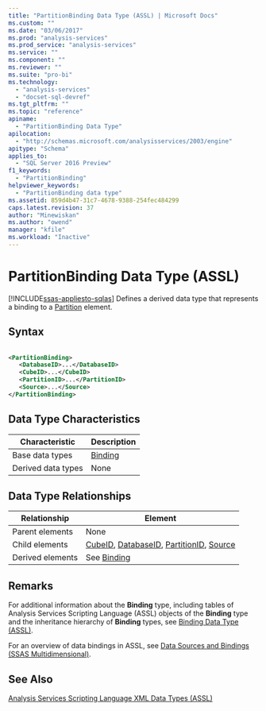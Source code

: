 ```yaml
---
title: "PartitionBinding Data Type (ASSL) | Microsoft Docs"
ms.custom: ""
ms.date: "03/06/2017"
ms.prod: "analysis-services"
ms.prod_service: "analysis-services"
ms.service: ""
ms.component: ""
ms.reviewer: ""
ms.suite: "pro-bi"
ms.technology: 
  - "analysis-services"
  - "docset-sql-devref"
ms.tgt_pltfrm: ""
ms.topic: "reference"
apiname: 
  - "PartitionBinding Data Type"
apilocation: 
  - "http://schemas.microsoft.com/analysisservices/2003/engine"
apitype: "Schema"
applies_to: 
  - "SQL Server 2016 Preview"
f1_keywords: 
  - "PartitionBinding"
helpviewer_keywords: 
  - "PartitionBinding data type"
ms.assetid: 859d4b47-31c7-4678-9388-254fec484299
caps.latest.revision: 37
author: "Minewiskan"
ms.author: "owend"
manager: "kfile"
ms.workload: "Inactive"
---
```

# PartitionBinding Data Type (ASSL)
[!INCLUDE[ssas-appliesto-sqlas](../../../includes/ssas-appliesto-sqlas.md)]
  Defines a derived data type that represents a binding to a [Partition](../../../analysis-services/scripting/objects/partition-element-assl.md) element.  
  
## Syntax  
  
```xml  
  
<PartitionBinding>  
   <DatabaseID>...</DatabaseID>  
   <CubeID>...</CubeID>  
   <PartitionID>...</PartitionID>  
   <Source>...</Source>  
</PartitionBinding>  
```  
  
## Data Type Characteristics  
  
|Characteristic|Description|  
|--------------------|-----------------|  
|Base data types|[Binding](../../../analysis-services/scripting/data-type/binding-data-type-assl.md)|  
|Derived data types|None|  
  
## Data Type Relationships  
  
|Relationship|Element|  
|------------------|-------------|  
|Parent elements|None|  
|Child elements|[CubeID](../../../analysis-services/xmla/xml-elements-properties/cubeid-element-xmla.md), [DatabaseID](../../../analysis-services/xmla/xml-elements-properties/databaseid-element-xmla.md), [PartitionID](../../../analysis-services/xmla/xml-elements-properties/partitionid-element-xmla.md), [Source](../../../analysis-services/scripting/properties/source-element-binding-assl.md)|  
|Derived elements|See [Binding](../../../analysis-services/scripting/data-type/binding-data-type-assl.md)|  
  
## Remarks  
 For additional information about the **Binding** type, including tables of Analysis Services Scripting Language (ASSL) objects of the **Binding** type and the inheritance hierarchy of **Binding** types, see [Binding Data Type &#40;ASSL&#41;](../../../analysis-services/scripting/data-type/binding-data-type-assl.md).  
  
 For an overview of data bindings in ASSL, see [Data Sources and Bindings &#40;SSAS Multidimensional&#41;](../../../analysis-services/multidimensional-models/data-sources-and-bindings-ssas-multidimensional.md).  
  
## See Also  
 [Analysis Services Scripting Language XML Data Types &#40;ASSL&#41;](../../../analysis-services/scripting/data-type/analysis-services-scripting-language-xml-data-types-assl.md)  
  
  
